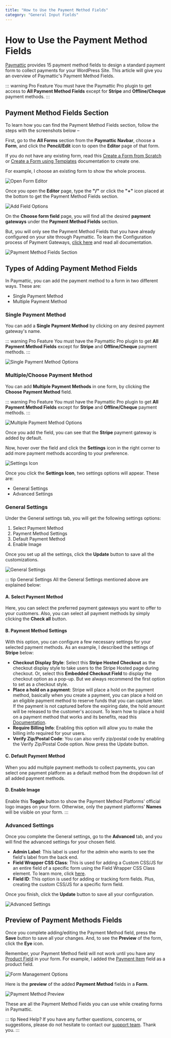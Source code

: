 ```yaml
---
title: "How to Use the Payment Method Fields"
category: "General Input Fields"
---
```


# How to Use the Payment Method Fields

[Paymattic](https://paymattic.com/) provides 15 payment method fields to design a standard payment form to collect payments for your WordPress Site. This article will give you an overview of Paymattic's Payment Method Fields.

::: warning Pro Feature
You must have the Paymattic Pro plugin to get access to **All Payment Method Fields** except for **Stripe** and **Offline/Cheque** payment methods.
:::

## Payment Method Fields Section

To learn how you can find the Payment Method Fields section, follow the steps with the screenshots below –

First, go to the **All Forms** section from the **Paymattic Navbar**, choose a **Form**, and click the **Pencil/Edit** icon to open the **Editor** page of that form.

If you do not have any existing form, read this [Create a Form from Scratch](/form-editor/how-to-create-a-form-from-scratch-with-paymattic) or [Create a Form using Templates](/form-editor/simple-form-templates) documentation to create one.

For example, I choose an existing form to show the whole process.

![Open Form Editor](/images/general-input-fields/how-to-use-the-payment-method-fields-section/open-desired-form-1-scaled.webp)

Once you open the **Editor** page, type the **"/"** or click the **"+"** icon placed at the bottom to get the Payment Method Fields section.

![Add Field Options](/images/general-input-fields/how-to-use-the-payment-method-fields-section/type-2222-or-click-2222-to-get-payment-method-fields.webp)

On the **Choose form field** page, you will find all the desired **payment gateways** under the **Payment Method Fields** section.

But, you will only see the Payment Method Fields that you have already configured on your site through Paymattic. To learn the Configuration process of Payment Gateways, [click here](/payment-method-fields/all-payment-method) and read all documentation.

![Payment Method Fields Section](/images/general-input-fields/how-to-use-the-payment-method-fields-section/All-Payment-Method-Fields-2.webp)

## Types of Adding Payment Method Fields

In Paymattic, you can add the payment method to a form in two different ways. These are:
- Single Payment Method
- Multiple Payment Method

### Single Payment Method

You can add a **Single Payment Method** by clicking on any desired payment gateway's name.

::: warning Pro Feature
You must have the Paymattic Pro plugin to get **All Payment Method Fields** except for **Stripe** and **Offline/Cheque** payment methods.
:::

![Single Payment Method Options](/images/general-input-fields/how-to-use-the-payment-method-fields-section/Payment-Method-Fields.webp)

### Multiple/Choose Payment Method

You can add **Multiple Payment Methods** in one form, by clicking the **Choose Payment Method** field.

::: warning Pro Feature
You must have the Paymattic Pro plugin to get **All Payment Method Fields** except for **Stripe** and **Offline/Cheque** payment methods.
:::

![Multiple Payment Method Options](/images/general-input-fields/how-to-use-the-payment-method-fields-section/Choose-Payment-Method-Fields-1.webp)

Once you add the field, you can see that the **Stripe** payment gateway is added by default.

Now, hover over the field and click the **Settings** icon in the right corner to add more payment methods according to your preference.

![Settings Icon](/images/general-input-fields/how-to-use-the-payment-method-fields-section/Settings-Icon-of-Payment-Method-field.webp)

Once you click the **Settings Icon**, two settings options will appear. These are:
- General Settings
- Advanced Settings

### General Settings

Under the General settings tab, you will get the following settings options:

1. Select Payment Method
2. Payment Method Settings
3. Default Payment Method
4. Enable Image

Once you set up all the settings, click the **Update** button to save all the customizations.

![General Settings](/images/general-input-fields/how-to-use-the-payment-method-fields-section/General-Settings-of-Stripe.webp)

::: tip General Settings
All the General Settings mentioned above are explained below:

#### A. Select Payment Method

Here, you can select the preferred payment gateways you want to offer to your customers.
Also, you can select all payment methods by simply clicking the **Check all** button.

#### B. Payment Method Settings

With this option, you can configure a few necessary settings for your selected payment methods. As an example, I described the settings of **Stripe** below:

- **Checkout Display Style**: Select this **Stripe Hosted Checkout** as the checkout display style to take users to the Stripe Hosted page during checkout. Or, select this **Embedded Checkout Field** to display the checkout option as a pop-up. But we always recommend the first option to set as a checkout style.
- **Place a hold on a payment**: Stripe will place a hold on the payment method, basically when you create a payment, you can place a hold on an eligible payment method to reserve funds that you can capture later. If the payment is not captured before the expiring date, the hold amount will be released to the customer's account. To learn how to place a hold on a payment method that works and its benefits, read this [Documentation](/payment-method-fields/stripe-payment-hold-in-paymattic).
- **Require Billing Info**: Enabling this option will allow you to make the billing info required for your users.
- **Verify Zip/Postal Code**: You can also verify zip/postal code by enabling the Verify Zip/Postal Code option. Now press the Update button.

#### C. Default Payment Method

When you add multiple payment methods to collect payments, you can select one payment platform as a default method from the dropdown list of all added payment methods.

#### D. Enable Image

Enable this **Toggle** button to show the Payment Method Platforms' official logo images on your form. Otherwise, only the payment platforms' **Names** will be visible on your form.
:::

### Advanced Settings

Once you complete the General settings, go to the **Advanced** tab, and you will find the advanced settings for your chosen field.
- **Admin Label**: This label is used for the admin who wants to see the field's label from the back end.
- **Field Wrapper CSS Class**: This is used for adding a Custom CSS/JS for an entire field of a specific form using the Field Wrapper CSS Class element. To learn more, click [here](/form-settings/how-to-create-custom-css-js-in-wordpress-with-paymattic).
- **Field ID**: This option is used for adding or tracking form fields. Plus, creating the custom CSS/JS for a specific form field.

Once you finish, click the **Update** button to save all your configuration.

![Advanced Settings](/images/general-input-fields/how-to-use-the-payment-method-fields-section/Advanced-settings-of-Payment-method-field-1.49.26-AM.webp)

## Preview of Payment Methods Fields

Once you complete adding/editing the Payment Method field, press the **Save** button to save all your changes. And, to see the **Preview** of the form, click the **Eye** icon.

Remember, your Payment Method field will not work until you have any [Product Field](/general-input-fields/how-to-use-the-product-fields) in your form. For example, I added the [Payment Item](/donation-and-product-fields/how-to-add-payment-item-fields-in-wordpress-with-paymattic) field as a product field.

![Form Management Options](/images/general-input-fields/how-to-use-the-payment-method-fields-section/Save-and-Preview-.webp)

Here is the **preview** of the added **Payment Method** fields in a **Form**.

![Payment Method Preview](/images/general-input-fields/how-to-use-the-payment-method-fields-section/Preview-of-Payment-Method.webp)

These are all the Payment Method Fields you can use while creating forms in Paymattic.

::: tip Need Help?
If you have any further questions, concerns, or suggestions, please do not hesitate to contact our [support team](https://wpmanageninja.com/support-tickets/). Thank you.
:::